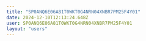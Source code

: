 ```yaml
---
title: "SP0ANQ6E06A81T0WKT0G4NRN04XNBR7PM25F4Y01"
date: 2024-12-10T12:13:24.648Z
user: SP0ANQ6E06A81T0WKT0G4NRN04XNBR7PM25F4Y01
layout: "users"
---
```

    